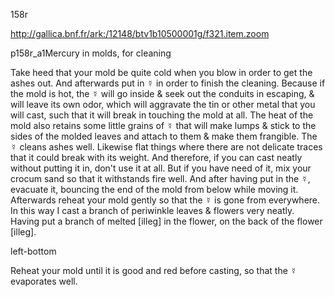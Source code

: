 158r 

http://gallica.bnf.fr/ark:/12148/btv1b10500001g/f321.item.zoom

p158r_a1Mercury in molds, for cleaning



Take heed that your mold be quite cold when you blow in order to get the ashes out. And afterwards put in ☿ in order to finish the cleaning. Because if the mold is hot, the ☿ will go inside &amp; seek out the conduits in escaping, &amp; will leave its own odor, which will aggravate the tin or other metal that you will cast, such that it will break in touching the mold at all. The heat of the mold also retains some little grains of ☿ that will make lumps &amp; stick to the sides of the molded leaves and attach to them &amp; make them frangible. The ☿ cleans ashes well. Likewise flat things where there are not delicate traces that it could break with its weight. And therefore, if you can cast neatly without putting it in, don't use it at all. But if you have need of it, mix your crocum sand so that it withstands fire well. And after having put in the ☿, evacuate it, bouncing the end of the mold from below while moving it. Afterwards reheat your mold gently so that the ☿ is gone from everywhere. In this way I cast a branch of periwinkle leaves &amp; flowers very neatly. Having put a branch of melted [illeg] in the flower, on the back of the flower [illeg].

left-bottom

Reheat your mold until it is good and red before casting, so that the ☿ evaporates well.